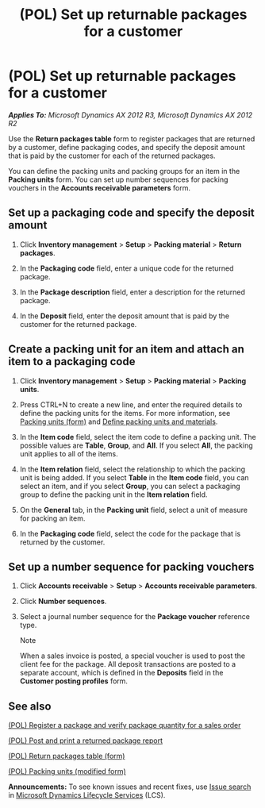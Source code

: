 ﻿---
title: (POL) Set up returnable packages for a customer
TOCTitle: (POL) Set up returnable packages for a customer
ms:assetid: 314228b6-e0fa-4535-a38d-033e6af06113
ms:mtpsurl: https://technet.microsoft.com/en-us/library/JJ911040(v=AX.60)
ms:contentKeyID: 52075331
ms.date: 04/18/2014
mtps_version: v=AX.60
f1_keywords:
- Poland
- returnable packages
---

# (POL) Set up returnable packages for a customer 


_**Applies To:** Microsoft Dynamics AX 2012 R3, Microsoft Dynamics AX 2012 R2_

Use the **Return packages table** form to register packages that are returned by a customer, define packaging codes, and specify the deposit amount that is paid by the customer for each of the returned packages.

You can define the packing units and packing groups for an item in the **Packing units** form. You can set up number sequences for packing vouchers in the **Accounts receivable parameters** form.

## Set up a packaging code and specify the deposit amount

1.  Click **Inventory management** \> **Setup** \> **Packing material** \> **Return packages**.

2.  In the **Packaging code** field, enter a unique code for the returned package.

3.  In the **Package description** field, enter a description for the returned package.

4.  In the **Deposit** field, enter the deposit amount that is paid by the customer for the returned package.

## Create a packing unit for an item and attach an item to a packaging code

1.  Click **Inventory management** \> **Setup** \> **Packing material** \> **Packing units**.

2.  Press CTRL+N to create a new line, and enter the required details to define the packing units for the items. For more information, see [Packing units (form)](https://technet.microsoft.com/en-us/library/aa616127\(v=ax.60\)) and [Define packing units and materials](define-packing-units-and-materials.md).

3.  In the **Item code** field, select the item code to define a packing unit. The possible values are **Table**, **Group**, and **All**. If you select **All**, the packing unit applies to all of the items.

4.  In the **Item relation** field, select the relationship to which the packing unit is being added. If you select **Table** in the **Item code** field, you can select an item, and if you select **Group**, you can select a packaging group to define the packing unit in the **Item relation** field.

5.  On the **General** tab, in the **Packing unit** field, select a unit of measure for packing an item.

6.  In the **Packaging code** field, select the code for the package that is returned by the customer.

## Set up a number sequence for packing vouchers

1.  Click **Accounts receivable** \> **Setup** \> **Accounts receivable parameters**.

2.  Click **Number sequences**.

3.  Select a journal number sequence for the **Package voucher** reference type.
    

    > [!NOTE]
    > <P>When a sales invoice is posted, a special voucher is used to post the client fee for the package. All deposit transactions are posted to a separate account, which is defined in the <STRONG>Deposits</STRONG> field in the <STRONG>Customer posting profiles</STRONG> form.</P>



## See also

[(POL) Register a package and verify package quantity for a sales order](pol-register-a-package-and-verify-package-quantity-for-a-sales-order.md)

[(POL) Post and print a returned package report](pol-post-and-print-a-returned-package-report.md)

[(POL) Return packages table (form)](https://technet.microsoft.com/en-us/library/jj923258\(v=ax.60\))

[(POL) Packing units (modified form)](https://technet.microsoft.com/en-us/library/jj681858\(v=ax.60\))

  
**Announcements:** To see known issues and recent fixes, use [Issue search](http://go.microsoft.com/fwlink/?linkid=389258) in [Microsoft Dynamics Lifecycle Services](http://go.microsoft.com/fwlink/?linkid=306505) (LCS).

